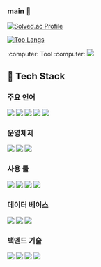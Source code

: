 ### main 👋
[![Solved.ac Profile](http://mazassumnida.wtf/api/v2/generate_badge?boj=jodw0103)](https://solved.ac/jodw0103/)

<!--
**jodawoon/jodawoon** is a ✨ _special_ ✨ repository because its `README.md` (this file) appears on your GitHub profile.

Here are some ideas to get you started:

- 🔭 I’m currently working on ...
- 🌱 I’m currently learning ...
- 👯 I’m looking to collaborate on ...
- 🤔 I’m looking for help with ...
- 💬 Ask me about ...
- 📫 How to reach me: ...
- 😄 Pronouns: ...
- ⚡ Fun fact: ...
-->
[![Top Langs](https://github-readme-stats.vercel.app/api/top-langs/?username=jodawoon&langs_count=8)](https://github.com/jodawoon/github-readme-stats)
<div>
  :computer:
  Tool
  :computer:
  <a href="https://hits.seeyoufarm.com"><img src="https://hits.seeyoufarm.com/api/count/incr/badge.svg?url=https%3A%2F%2Fgithub.com%2Fjodawoon&count_bg=%2379C83D&title_bg=%23555555&icon=windowsxp.svg&icon_color=%2370C3CC&title=hits&edge_flat=false"/></a>
</div>
<div>
  
  ## 🧱 Tech Stack
  ### 주요 언어
  <!--C++-->
  <img src="https://img.shields.io/badge/C++-3776AB?style=flat-square&logo=cplusplus&logoColor=white"/>
  <!--Python-->
  <img src="https://img.shields.io/badge/python-3776AB?style=for-the-badge&logo=python&logoColor=white">
  <!--C#-->
  <img src="https://img.shields.io/badge/c%23-%23239120.svg?style=flat-square&logo=C-sharp&logoColor=white"/>
  <!--Java-->
  <img src="https://img.shields.io/badge/java-%23ED8B00.svg?style=flat-square&logo=openjdk&logoColor=white"/>
  <!--JavaScript-->
  <img src="https://img.shields.io/badge/javascript-F7DF1E?style=for-the-badge&logo=javascript&logoColor=black">

  ### 운영체제
  <!--리눅스-->
  <img src="https://img.shields.io/badge/linux-FCC624?style=for-the-badge&logo=linux&logoColor=black">
  <!--칼리리눅스-->
  <img src="https://img.shields.io/badge/Kali_Linux-557C94?style=for-the-badge&logo=kali-linux&logoColor=white" />
  <!--윈도우-->
  <img src="https://img.shields.io/badge/Windows-0078D6?style=for-the-badge&logo=windows&logoColor=white" />

  ### 사용 툴
  <!--IntelliJ IDEA-->
  <img src="https://img.shields.io/badge/Intellij IDEA-000000?style=flat-square&logo=intellijidea&logoColor=white"/>
  <!--Visual Studio-->
  <img src="https://img.shields.io/badge/Visual Studio-5c2d91?style=flat-square&logo=visualstudio&logoColor=white"/>
  <!--Git-->
  <img src="https://img.shields.io/badge/git-F05032?style=flat-square&logo=git&logoColor=white">
  <!--Git Hub-->
  <img src="https://img.shields.io/badge/github-181717?style=for-the-badge&logo=github&logoColor=white">
  <br/>

  ### 데이터 베이스
  <!--Amazon AWS-->
  <img src="https://img.shields.io/badge/Amazon AWS-232F3E?style=flat-square&logo=Amazon AWS&logoColor=white"/>
  <!--Oracle-->
  <img src="https://img.shields.io/badge/Oracle-f80000?style=flat-square&logo=oracle&logoColor=white"/>
  <!--MySQL-->
  <img src="https://img.shields.io/badge/MySQL-4479A1?style=flat-square&logo=MySQL&logoColor=white"/>
  <br/>

  ### 백엔드 기술
  <!--SPRING-->
  <img src="https://img.shields.io/badge/spring-6DB33F?style=for-the-badge&logo=spring&logoColor=white">
  <!--SPRING BOOT-->
  <img src="https://img.shields.io/badge/springboot-6DB33F?style=for-the-badge&logo=springboot&logoColor=white">
  <!--Gradle-->
  <img src="https://img.shields.io/badge/gradle-02303A?style=for-the-badge&logo=gradle&logoColor=white">
  <!-Apache Server->
  <img src="https://img.shields.io/badge/apache tomcat-F8DC75?style=for-the-badge&logo=apachetomcat&logoColor=white">
</div>
